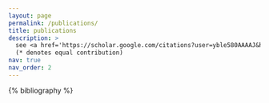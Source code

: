 ```yaml
---
layout: page
permalink: /publications/
title: publications
description: >
  see <a href='https://scholar.google.com/citations?user=yble580AAAAJ&hl=en'>google scholar</a> for most recent publications
  (* denotes equal contribution)
nav: true
nav_order: 2
---
```


<!-- _pages/publications.md -->
<div class="publications">

{% bibliography %}

</div>
